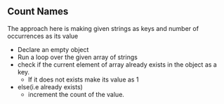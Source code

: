 ##                 Count Names                                            

The approach here is making given strings as keys and number of occurrences as its value

- Declare an empty object
- Run a loop over the given array of strings 
- check if the current element of array already exists in the object as a key.
  - If it does not exists make its value as 1 
- else(i.e already exists)
  -  increment the count of the value.